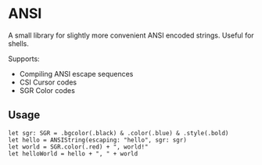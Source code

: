 # ANSI

A small library for slightly more convenient ANSI encoded strings. Useful for shells.

Supports:
- Compiling ANSI escape sequences
- CSI Cursor codes
- SGR Color codes

## Usage

```
let sgr: SGR = .bgcolor(.black) & .color(.blue) & .style(.bold)
let hello = ANSIString(escaping: "hello", sgr: sgr)
let world = SGR.color(.red) + ", world!"
let helloWorld = hello + ", " + world
```
